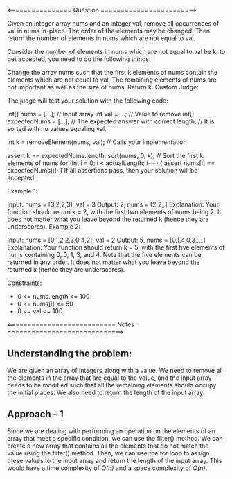 <================ Question ========================>

Given an integer array nums and an integer val, remove all occurrences of val in nums in-place. The order of the elements may be changed. Then return the number of elements in nums which are not equal to val.

Consider the number of elements in nums which are not equal to val be k, to get accepted, you need to do the following things:

Change the array nums such that the first k elements of nums contain the elements which are not equal to val. The remaining elements of nums are not important as well as the size of nums.
Return k.
Custom Judge:

The judge will test your solution with the following code:

int[] nums = [...]; // Input array
int val = ...; // Value to remove
int[] expectedNums = [...]; // The expected answer with correct length.
                            // It is sorted with no values equaling val.

int k = removeElement(nums, val); // Calls your implementation

assert k == expectedNums.length;
sort(nums, 0, k); // Sort the first k elements of nums
for (int i = 0; i < actualLength; i++) {
    assert nums[i] == expectedNums[i];
}
If all assertions pass, then your solution will be accepted.

 

Example 1:

Input: nums = [3,2,2,3], val = 3
Output: 2, nums = [2,2,_,_]
Explanation: Your function should return k = 2, with the first two elements of nums being 2.
It does not matter what you leave beyond the returned k (hence they are underscores).
Example 2:

Input: nums = [0,1,2,2,3,0,4,2], val = 2
Output: 5, nums = [0,1,4,0,3,_,_,_]
Explanation: Your function should return k = 5, with the first five elements of nums containing 0, 0, 1, 3, and 4.
Note that the five elements can be returned in any order.
It does not matter what you leave beyond the returned k (hence they are underscores).
 

Constraints:

- 0 <= nums.length <= 100
- 0 <= nums[i] <= 50
- 0 <= val <= 100

<=========================== Notes =============================>

## Understanding the problem:
We are given an array of integers along with a value. We need to remove all the elements in the array that are equal to the value, and the input array needs to be modified such that all the remaining elements should occupy the initial places.
We also need to return the length of the input array.

## Approach - 1
Since we are dealing with performing an operation on the elements of an array that meet a specific condition, we can use the filter() method.
We can create a new array that contains all the elements that do not match the value using the filter() method. Then, we can use the for loop to assign these values to the input array and return the length of the input array.
This would have a time complexity of *O(n)* and a space complexity of *O(n)*.

